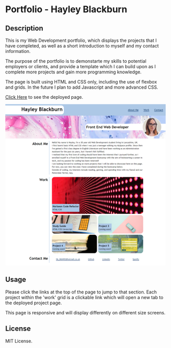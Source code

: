 # Portfolio - Hayley Blackburn

## Description
This is my Web Development portfolio, which displays the projects that I have completed, as well as a short introduction to myself and my contact information.

The purpose of the portfolio is to demonstarte my skills to potential employers or clients, and provide a template which I can build upon as I complete more projects and gain more programming knowledge.

The page is built using HTML and CSS only, including the use of flexbox and grids. In the future I plan to add Javascript and more advanced CSS.

[Click Here](https://codenamehaylz.github.io/portfolio/) to see the deployed page.

![A screenshot of the deployed page](assets/images/FullScreenshot.png)

## Usage

Please click the links at the top of the page to jump to that section. Each project within the 'work' grid is a clickable link which will open a new tab to the deployed project page.

This page is responsive and will display differently on different size screens. 

## License

MIT License.